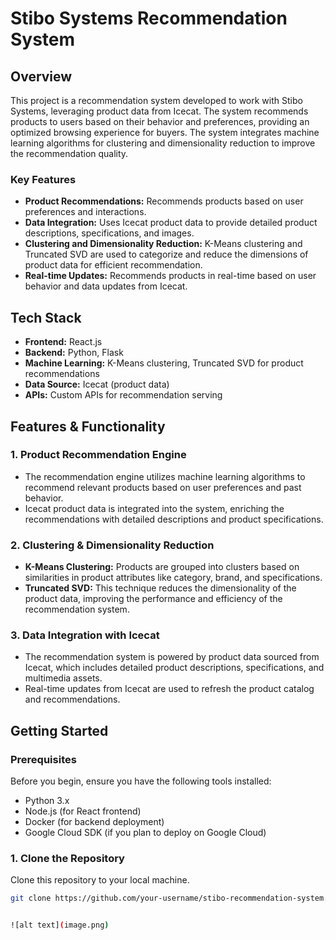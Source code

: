 # Stibo Systems Recommendation System

## Overview
This project is a recommendation system developed to work with Stibo Systems, leveraging product data from Icecat. The system recommends products to users based on their behavior and preferences, providing an optimized browsing experience for buyers. The system integrates machine learning algorithms for clustering and dimensionality reduction to improve the recommendation quality.

### Key Features
- **Product Recommendations:** Recommends products based on user preferences and interactions.
- **Data Integration:** Uses Icecat product data to provide detailed product descriptions, specifications, and images.
- **Clustering and Dimensionality Reduction:** K-Means clustering and Truncated SVD are used to categorize and reduce the dimensions of product data for efficient recommendation.
- **Real-time Updates:** Recommends products in real-time based on user behavior and data updates from Icecat.

## Tech Stack
- **Frontend:** React.js
- **Backend:** Python, Flask
- **Machine Learning:** K-Means clustering, Truncated SVD for product recommendations
- **Data Source:** Icecat (product data)
- **APIs:** Custom APIs for recommendation serving

## Features & Functionality

### 1. **Product Recommendation Engine**
- The recommendation engine utilizes machine learning algorithms to recommend relevant products based on user preferences and past behavior.
- Icecat product data is integrated into the system, enriching the recommendations with detailed descriptions and product specifications.

### 2. **Clustering & Dimensionality Reduction**
- **K-Means Clustering:** Products are grouped into clusters based on similarities in product attributes like category, brand, and specifications.
- **Truncated SVD:** This technique reduces the dimensionality of the product data, improving the performance and efficiency of the recommendation system.

### 3. **Data Integration with Icecat**
- The recommendation system is powered by product data sourced from Icecat, which includes detailed product descriptions, specifications, and multimedia assets.
- Real-time updates from Icecat are used to refresh the product catalog and recommendations.

## Getting Started

### Prerequisites
Before you begin, ensure you have the following tools installed:
- Python 3.x
- Node.js (for React frontend)
- Docker (for backend deployment)
- Google Cloud SDK (if you plan to deploy on Google Cloud)

### 1. **Clone the Repository**
Clone this repository to your local machine.

```bash
git clone https://github.com/your-username/stibo-recommendation-system.git


![alt text](image.png)